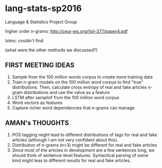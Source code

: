 # lang-stats-sp2016
Language &amp; Statistics Project Group

higher order n-grams: http://ceur-ws.org/Vol-377/paper4.pdf

lstms: couldn't find

(what were the other methods we discussed?)



FIRST MEETING IDEAS
------------------

1. Sample from the 100 million words corpus to create more training data
2. Train n-gram models on the 100 million word corpus to find "true" distributions. Then, calculate cross entropy of real and fake articles n-gram distributions and use the value as a feature
3. LSTM after samplinf from the 100 million word corpus
4. Word vectors as features
5. Capture richer word dependencies that n-grams can manage


AMAN's THOUGHTS
----------------
1. POS tagging might lead to different distributions of tags for real and fake articles (although I am not very confident about this).
2. Distribution of n-grams (n>3) might be different for real and fake articles
3. Since most of the articles in development are a few sentences long, we should think of sentence-level features. Syntactical parsing of some kind might leas to different results for real and fake articles.
